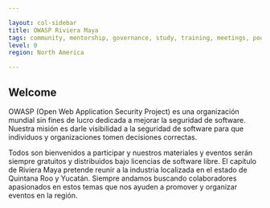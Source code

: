 ```yaml
---

layout: col-sidebar
title: OWASP Riviera Maya
tags: community, mentorship, governance, study, training, meetings, podcasts, committees, sponsors
level: 0
region: North America

---
```


## Welcome

OWASP (Open Web Application Security Project) es una organización mundial sin fines de lucro dedicada a mejorar la seguridad de software. Nuestra misión es darle visibilidad a la seguridad de software para que individuos y organizaciones tomen decisiones correctas.

Todos son bienvenidos a participar y nuestros materiales y eventos serán siempre gratuitos y distribuidos bajo licencias de software libre. El capítulo de Riviera Maya pretende reunir a la industria localizada en el estado de Quintana Roo y Yucatán. Siempre andamos buscando colaboradores apasionados en estos temas que nos ayuden a promover y organizar eventos en la región.
